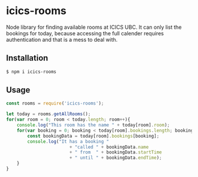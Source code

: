 # icics-rooms
Node library for finding available rooms at ICICS UBC. It can only list the bookings for today, because accessing the full calender requires authentication and that is a mess to deal with.


## Installation 
```sh
$ npm i icics-rooms
```

## Usage
```javascript
const rooms = require('icics-rooms');

let today = rooms.getAllRooms();
for(var room = 0; room < today.length; room++){
	console.log("This room has the name " + today[room].room);
	for(var booking = 0; booking < today[room].bookings.length; booking++){
		const bookingData = today[room].bookings[booking];
		console.log("It has a booking " 
						+ "called " + bookingData.name 
						+ " from  " + bookingData.startTime 
						+ " until " + bookingData.endTime);
	}
}
```
